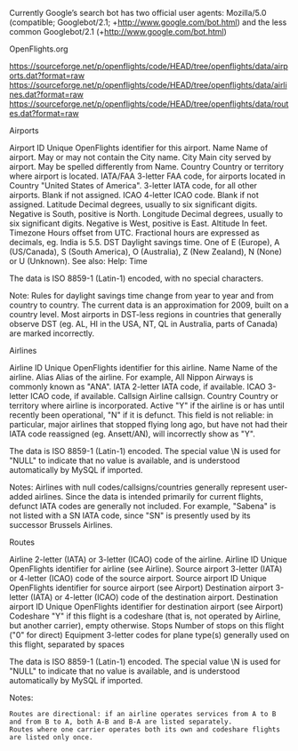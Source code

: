 Currently Google’s search bot has two official user agents: Mozilla/5.0 (compatible; Googlebot/2.1; +http://www.google.com/bot.html) and the less common Googlebot/2.1 (+http://www.google.com/bot.html)

OpenFlights.org

https://sourceforge.net/p/openflights/code/HEAD/tree/openflights/data/airports.dat?format=raw
https://sourceforge.net/p/openflights/code/HEAD/tree/openflights/data/airlines.dat?format=raw
https://sourceforge.net/p/openflights/code/HEAD/tree/openflights/data/routes.dat?format=raw

Airports

Airport ID Unique OpenFlights identifier for this airport.
Name Name of airport. May or may not contain the City name.
City Main city served by airport. May be spelled differently from Name.
Country Country or territory where airport is located.
IATA/FAA 3-letter FAA code, for airports located in Country "United States of America".
3-letter IATA code, for all other airports.
Blank if not assigned.
ICAO  4-letter ICAO code.
Blank if not assigned.
Latitude Decimal degrees, usually to six significant digits. Negative is South, positive is North.
Longitude  Decimal degrees, usually to six significant digits. Negative is West, positive is East.
Altitude In feet.
Timezone Hours offset from UTC. Fractional hours are expressed as decimals, eg. India is 5.5.
DST Daylight savings time. One of E (Europe), A (US/Canada), S (South America), O (Australia), Z (New Zealand), N (None) or U (Unknown). See also: Help: Time

The data is ISO 8859-1 (Latin-1) encoded, with no special characters.

Note: Rules for daylight savings time change from year to year and from country to country. The current data is an approximation for 2009, built on a country level. Most airports in DST-less regions in countries that generally observe DST (eg. AL, HI in the USA, NT, QL in Australia, parts of Canada) are marked incorrectly.

Airlines

Airline ID Unique OpenFlights identifier for this airline.
Name Name of the airline.
Alias Alias of the airline. For example, All Nippon Airways is commonly known as "ANA".
IATA 2-letter IATA code, if available.
ICAO 3-letter ICAO code, if available.
Callsign Airline callsign.
Country Country or territory where airline is incorporated.
Active "Y" if the airline is or has until recently been operational, "N" if it is defunct. This field is not reliable: in particular, major airlines that stopped flying long ago, but have not had their IATA code reassigned (eg. Ansett/AN), will incorrectly show as "Y".

The data is ISO 8859-1 (Latin-1) encoded. The special value \N is used for "NULL" to indicate that no value is available, and is understood automatically by MySQL if imported.

Notes: Airlines with null codes/callsigns/countries generally represent user-added airlines. Since the data is intended primarily for current flights, defunct IATA codes are generally not included. For example, "Sabena" is not listed with a SN IATA code, since "SN" is presently used by its successor Brussels Airlines.

Routes

Airline 2-letter (IATA) or 3-letter (ICAO) code of the airline.
Airline ID Unique OpenFlights identifier for airline (see Airline).
Source airport 3-letter (IATA) or 4-letter (ICAO) code of the source airport.
Source airport ID Unique OpenFlights identifier for source airport (see Airport)
Destination airport 3-letter (IATA) or 4-letter (ICAO) code of the destination airport.
Destination airport ID  Unique OpenFlights identifier for destination airport (see Airport)
Codeshare "Y" if this flight is a codeshare (that is, not operated by Airline, but another carrier), empty otherwise.
Stops Number of stops on this flight ("0" for direct)
Equipment 3-letter codes for plane type(s) generally used on this flight, separated by spaces

The data is ISO 8859-1 (Latin-1) encoded. The special value \N is used for "NULL" to indicate that no value is available, and is understood automatically by MySQL if imported.

Notes:

    Routes are directional: if an airline operates services from A to B and from B to A, both A-B and B-A are listed separately.
    Routes where one carrier operates both its own and codeshare flights are listed only once. 
